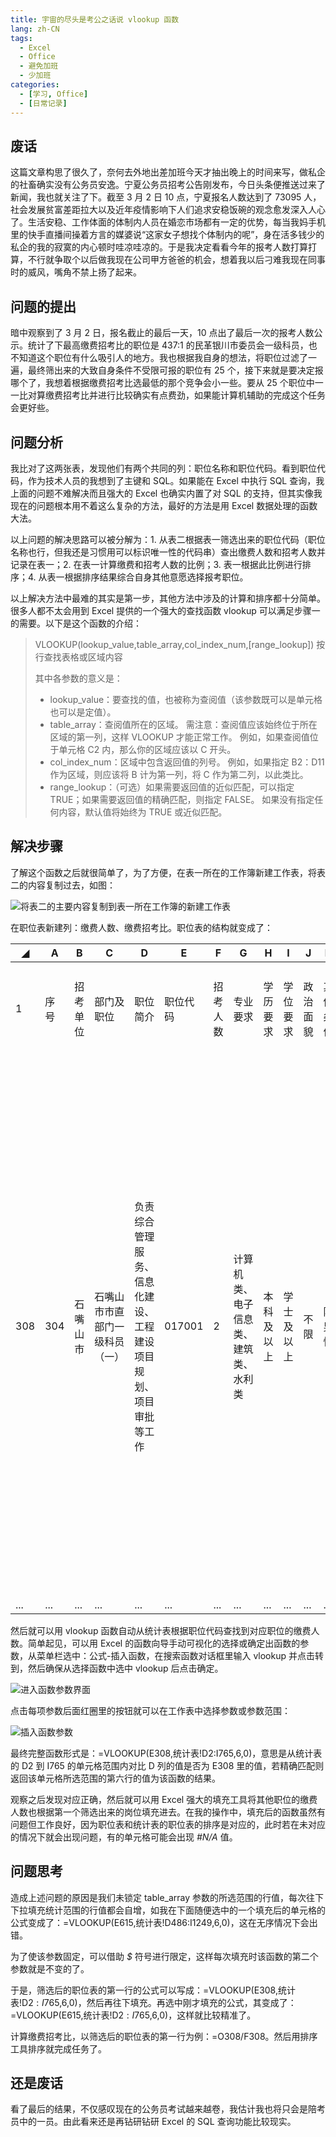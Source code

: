 ```yaml
---
title: 宇宙的尽头是考公之话说 vlookup 函数
lang: zh-CN
tags: 
  - Excel
  - Office
  - 避免加班
  - 少加班
categories: 
  - [学习, Office]
  - [日常记录]
---
```


## 废话

这篇文章构思了很久了，奈何去外地出差加班今天才抽出晚上的时间来写，做私企的社畜确实没有公务员安逸。宁夏公务员招考公告刚发布，今日头条便推送过来了新闻，我也就关注了下。截至 3 月 2 日 10 点，宁夏报名人数达到了 73095 人，社会发展贫富差距拉大以及近年疫情影响下人们追求安稳饭碗的观念愈发深入人心了。生活安稳、工作体面的体制内人员在婚恋市场都有一定的优势，每当我妈手机里的快手直播间操着方言的媒婆说“这家女子想找个体制内的呢”，身在活多钱少的私企的我的寂寞的内心顿时哇凉哇凉的。于是我决定看看今年的报考人数打算打算，不行就争取个以后做我现在公司甲方爸爸的机会，想着我以后刁难我现在同事时的威风，嘴角不禁上扬了起来。

## 问题的提出

暗中观察到了 3 月 2 日，报名截止的最后一天，10 点出了最后一次的报考人数公示。统计了下最高缴费招考比的职位是 437:1 的民革银川市委员会一级科员，也不知道这个职位有什么吸引人的地方。我也根据我自身的想法，将职位过滤了一遍，最终筛出来的大致自身条件不受限可报的职位有 25 个，接下来就是要决定报哪个了，我想着根据缴费招考比选最低的那个竞争会小一些。要从 25 个职位中一一比对算缴费招考比并进行比较确实有点费劲，如果能计算机辅助的完成这个任务会更好些。

## 问题分析

我比对了这两张表，发现他们有两个共同的列：职位名称和职位代码。看到职位代码，作为技术人员的我想到了主键和 SQL。如果能在 Excel 中执行 SQL 查询，我上面的问题不难解决而且强大的 Excel 也确实内置了对 SQL 的支持，但其实像我现在的问题根本用不着这么复杂的方法，最好的方法是用 Excel 数据处理的函数大法。

以上问题的解决思路可以被分解为：1. 从表二根据表一筛选出来的职位代码（职位名称也行，但我还是习惯用可以标识唯一性的代码串）查出缴费人数和招考人数并记录在表一；2. 在表一计算缴费和招考人数的比例；3. 表一根据此比例进行排序；4. 从表一根据排序结果综合自身其他意愿选择报考职位。

以上解决方法中最难的其实是第一步，其他方法中涉及的计算和排序都十分简单。很多人都不太会用到 Excel 提供的一个强大的查找函数 vlookup 可以满足步骤一的需要。以下是这个函数的介绍：

> VLOOKUP(lookup_value,table_array,col_index_num,\[range_lookup\]) 按行查找表格或区域内容
>
> 其中各参数的意义是：
>
> * lookup_value：要查找的值，也被称为查阅值（该参数既可以是单元格也可以是定值）。
> * table_array：查阅值所在的区域。 需注意：查阅值应该始终位于所在区域的第一列，这样 VLOOKUP 才能正常工作。 例如，如果查阅值位于单元格 C2 内，那么你的区域应该以 C 开头。
> * col_index_num：区域中包含返回值的列号。 例如，如果指定 B2：D11 作为区域，则应该将 B 计为第一列，将 C 作为第二列，以此类比。
> * range_lookup：（可选）如果需要返回值的近似匹配，可以指定 TRUE；如果需要返回值的精确匹配，则指定 FALSE。 如果没有指定任何内容，默认值将始终为 TRUE 或近似匹配。

## 解决步骤

了解这个函数之后就很简单了，为了方便，在表一所在的工作簿新建工作表，将表二的内容复制过去，如图：

![将表二的主要内容复制到表一所在工作簿的新建工作表](images/office/准备工作.png)

在职位表新建列：缴费人数、缴费招考比。职位表的结构就变成了：

| ◢    | A    | B        | C                              | D                                                            | E        | F        | G                                    | H          | I          | J        | K        | L                                                            | M            | N                             | O        | P          |
| ---- | ---- | -------- | ------------------------------ | ------------------------------------------------------------ | -------- | -------- | ------------------------------------ | ---------- | ---------- | -------- | -------- | ------------------------------------------------------------ | ------------ | ----------------------------- | -------- | ---------- |
| 1    | 序号 | 招考单位 | 部门及职位                     | 职位简介                                                     | 职位代码 | 招考人数 | 专业要求                             | 学历要求   | 学位要求   | 政治面貌 | 其他条件 | 备注                                                         | 申论试卷类型 | 联系电话                      | 缴费人数 | 缴费招考比 |
| 308  | 304  | 石嘴山市 | 石嘴山市市直部门一级科员（一） | 负责综合管理服务、信息化建设、工程建设项目规划、项目审批等工作 | 017001   | 2        | 计算机类、电子信息类、建筑类、水利类 | 本科及以上 | 学士及以上 | 不限     | 限男性   | 合并职位：市人力资源和社会保障局1人、民政局1人、团市委（参照公务员法管理群团机关）1人、就业创业服务局（参照公务员法管理事业单位）1人 | A卷          | 0952-2012332     0952-2218747 | 140      | 70         |
| ...  | ...  | ...      | ...                            | ...                                                          | ...      | ...      | ...                                  | ...        | ...        | ...      | ...      | ...                                                          | ...          | ...                           | ...      | ...        |

然后就可以用 vlookup 函数自动从统计表根据职位代码查找到对应职位的缴费人数。简单起见，可以用 Excel 的函数向导手动可视化的选择或确定出函数的参数，从菜单栏选中：公式-插入函数，在搜索函数对话框里输入 vlookup 并点击转到，然后确保从选择函数中选中 vlookup 后点击确定。

![进入函数参数界面](images/office/函数参数.png)

点击每项参数后面红圈里的按钮就可以在工作表中选择参数或参数范围：

![插入函数参数](images/office/插入函数参数.png)

最终完整函数形式是：=VLOOKUP(E308,统计表!D2:I765,6,0)，意思是从统计表的 D2 到 I765 的单元格范围内对比 D 列的值是否为 E308 里的值，若精确匹配则返回该单元格所选范围的第六行的值为该函数的结果。

观察之后发现对应正确，然后就可以用 Excel 强大的填充工具将其他职位的缴费人数也根据第一个筛选出来的岗位填充进去。在我的操作中，填充后的函数虽然有问题但工作良好，因为职位表和统计表的职位表的排序是对应的，此时若在未对应的情况下就会出现问题，有的单元格可能会出现 *#N/A* 值。

## 问题思考

造成上述问题的原因是我们未锁定 table_array 参数的所选范围的行值，每次往下下拉填充统计范围的行值都会自增，如我在下面随便选中的一个填充后的单元格的公式变成了：=VLOOKUP(E615,统计表!D486:I1249,6,0)，这在无序情况下会出错。

为了使该参数固定，可以借助 *$* 符号进行限定，这样每次填充时该函数的第二个参数就是不变的了。

于是，筛选后的职位表的第一行的公式可以写成：=VLOOKUP(E308,统计表!D$2:I$765,6,0)，然后再往下填充。再选中刚才填充的公式，其变成了：=VLOOKUP(E615,统计表!D$2:I$765,6,0)，这样就比较精准了。

计算缴费招考比，以筛选后的职位表的第一行为例：=O308/F308。然后用排序工具排序就完成任务了。

## 还是废话

看了最后的结果，不仅感叹现在的公务员考试越来越卷，我估计我也将只会是陪考员中的一员。由此看来还是再钻研钻研 Excel 的 SQL 查询功能比较现实。
